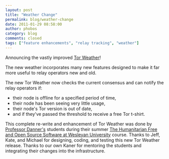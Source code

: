 ```yaml
---
layout: post
title: "Weather Change"
permalink: blog/weather-change
date: 2011-01-29 08:58:00
author: phobos
category: blog
comments: closed
tags: ["feature enhancements", "relay tracking", "weather"]
---
```


Announcing the vastly improved [Tor Weather](https://weather.torproject.org/)!

The new weather incorporates many new features designed to make it far more useful to relay operators new and old.

The new Tor Weather now checks the current consensus and can notify the relay operators if:

-   their node is offline for a specified period of time,
-   their node has been seeing very little usage,
-   their node's Tor version is out of date,
-   and if they've passed the threshold to receive a free Tor t-shirt.

This complete re-write and enhancement of Tor Weather was done by [Professor Danner's](http://ndanner.web.wesleyan.edu/) students during their summer [The Humanitarian Free and Open Source Software at Wesleyan University](http://hfoss.wesleyan.edu/) course. Thanks to Jeff, Kate, and Michael for designing, coding, and testing this new Tor Weather release. Thanks to our own Kaner for mentoring the students and integrating their changes into the infrastructure.
